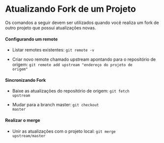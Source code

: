 # Atualizando Fork de um Projeto 
Os comandos a seguir devem ser utilizados quando você realiza um fork de outro projeto que possui atualizações novas.

#### Configurando um remote
- Listar remotes existentes: <code>git remote -v</code>

- Criar novo remote chamado upstream apontando para o repositório de origem: <code>git remote add upstream "endereço do projeto de origem"</code>

#### Sincronizando Fork
- Baixe as atualizações do repositório de origem: <code>git fetch upstream</code>

- Mudar para a branch master: <code>git checkout master</code>

#### Realizar o merge
- Unir as atualizações com o projeto local: <code>git merge upstream/master</code>
